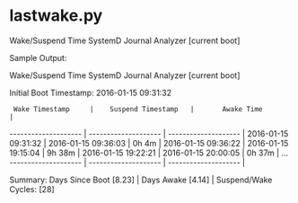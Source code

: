 # lastwake.py
Wake/Suspend Time SystemD Journal Analyzer [current boot]

Sample Output:


Wake/Suspend Time SystemD Journal Analyzer [current boot]

Initial Boot Timestamp:  2016-01-15 09:31:32 

     Wake Timestamp     |    Suspend Timestamp   |       Awake Time       |
  --------------------  |  --------------------  |  --------------------  |
   2016-01-15 09:31:32  |   2016-01-15 09:36:03  |          0h  4m        |
   2016-01-15 09:36:22  |   2016-01-15 19:15:04  |          9h 38m        |
   2016-01-15 19:22:21  |   2016-01-15 20:00:05  |          0h 37m        |
   ...
   --------------------  |  --------------------  |  --------------------  | 

Summary: Days Since Boot [8.23] | Days Awake [4.14] | Suspend/Wake Cycles: [28]


